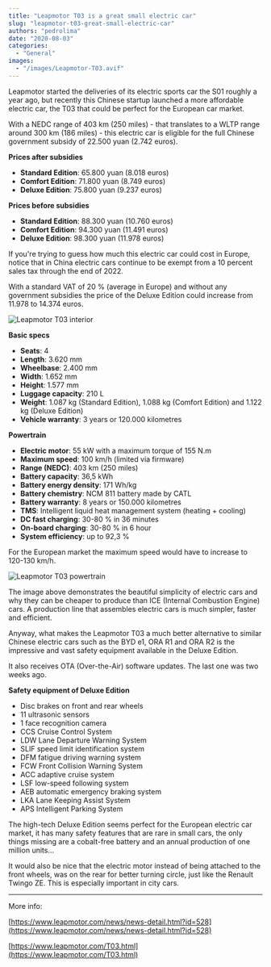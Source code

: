 ```yaml
---
title: "Leapmotor T03 is a great small electric car"
slug: "leapmotor-t03-great-small-electric-car"
authors: "pedrolima"
date: "2020-08-03"
categories:
  - "General"
images:
  - "/images/Leapmotor-T03.avif"
---
```


Leapmotor started the deliveries of its electric sports car the S01 roughly a year ago, but recently this Chinese startup launched a more affordable electric car, the T03 that could be perfect for the European car market.

With a NEDC range of 403 km (250 miles) - that translates to a WLTP range around 300 km (186 miles) - this electric car is eligible for the full Chinese government subsidy of 22.500 yuan (2.742 euros).

**Prices after subsidies**

- **Standard Edition**: 65.800 yuan (8.018 euros)
- **Comfort Edition**: 71.800 yuan (8.749 euros)
- **Deluxe Edition**: 75.800 yuan (9.237 euros)

**Prices before subsidies**

- **Standard Edition**: 88.300 yuan (10.760 euros)
- **Comfort Edition**: 94.300 yuan (11.491 euros)
- **Deluxe Edition**: 98.300 yuan (11.978 euros)

If you're trying to guess how much this electric car could cost in Europe, notice that in China electric cars continue to be exempt from a 10 percent sales tax through the end of 2022.

With a standard VAT of 20 % (average in Europe) and without any government subsidies the price of the Deluxe Edition could increase from 11.978 to 14.374 euros.

![Leapmotor T03 interior](images/Leapmotor-T03-interior.avif)

**Basic specs**

- **Seats**: 4
- **Length**: 3.620 mm
- **Wheelbase**: 2.400 mm
- **Width**: 1.652 mm
- **Height**: 1.577 mm
- **Luggage capacity**: 210 L
- **Weight**: 1.087 kg (Standard Edition), 1.088 kg (Comfort Edition) and 1.122 kg (Deluxe Edition)
- **Vehicle warranty**: 3 years or 120.000 kilometres

**Powertrain**

- **Electric motor**: 55 kW with a maximum torque of 155 N.m
- **Maximum speed**: 100 km/h (limited via firmware)
- **Range (NEDC)**: 403 km (250 miles)
- **Battery capacity**: 36,5 kWh
- **Battery energy density**: 171 Wh/kg
- **Battery chemistry**: NCM 811 battery made by CATL
- **Battery warranty**: 8 years or 150.000 kilometres
- **TMS**: Intelligent liquid heat management system (heating + cooling)
- **DC fast charging**: 30-80 % in 36 minutes
- **On-board charging**: 30-80 % in 6 hour
- **System efficiency**: up to 92,3 %

For the European market the maximum speed would have to increase to 120-130 km/h.

![Leapmotor T03 powertrain](images/Leapmotor-T03-powertrain.avif)

The image above demonstrates the beautiful simplicity of electric cars and why they can be cheaper to produce than ICE (Internal Combustion Engine) cars. A production line that assembles electric cars is much simpler, faster and efficient.

Anyway, what makes the Leapmotor T03 a much better alternative to similar Chinese electric cars such as the BYD e1, ORA R1 and ORA R2 is the impressive and vast safety equipment available in the Deluxe Edition.

It also receives OTA (Over-the-Air) software updates. The last one was two weeks ago.

**Safety equipment of Deluxe Edition**

- Disc brakes on front and rear wheels
- 11 ultrasonic sensors
- 1 face recognition camera
- CCS Cruise Control System
- LDW Lane Departure Warning System
- SLIF speed limit identification system
- DFM fatigue driving warning system
- FCW Front Collision Warning System
- ACC adaptive cruise system
- LSF low-speed following system
- AEB automatic emergency braking system
- LKA Lane Keeping Assist System
- APS Intelligent Parking System

The high-tech Deluxe Edition seems perfect for the European electric car market, it has many safety features that are rare in small cars, the only things missing are a cobalt-free battery and an annual production of one million units...

It would also be nice that the electric motor instead of being attached to the front wheels, was on the rear for better turning circle, just like the Renault Twingo ZE. This is especially important in city cars.

---

More info:

[https://www.leapmotor.com/news/news-detail.html?id=528](https://www.leapmotor.com/news/news-detail.html?id=528)

[https://www.leapmotor.com/T03.html](https://www.leapmotor.com/T03.html)
